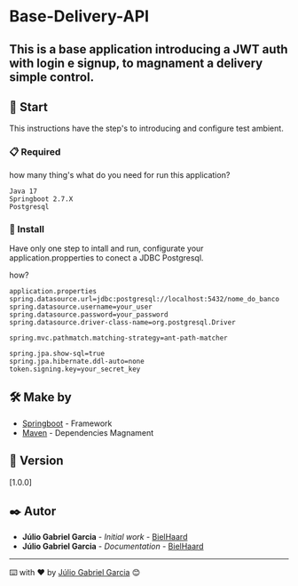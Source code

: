 # Base-Delivery-API
<h2>This is a base application introducing a JWT auth with login e signup, to magnament a delivery simple control.</h2>

## 🚀 Start

This instructions have the step's to introducing and configure test ambient.

### 📋 Required

how many thing's what do you need for run this application?

```
Java 17
Springboot 2.7.X
Postgresql

```

### 🔧 Install

Have only one step to intall and run, configurate your application.propperties to conect a JDBC Postgresql.

how? 

```
application.properties
spring.datasource.url=jdbc:postgresql://localhost:5432/nome_do_banco
spring.datasource.username=your_user
spring.datasource.password=your_password
spring.datasource.driver-class-name=org.postgresql.Driver

spring.mvc.pathmatch.matching-strategy=ant-path-matcher

spring.jpa.show-sql=true
spring.jpa.hibernate.ddl-auto=none
token.signing.key=your_secret_key
```

## 🛠️ Make by


* [Springboot](https://docs.spring.io/spring-framework/reference/index.html) - Framework
* [Maven](https://maven.apache.org/) - Dependencies Magnament


## 📌 Version

[1.0.0]

## ✒️ Autor

* **Júlio Gabriel Garcia** - *Initial work* - [BielHaard]([https://github.com/BielHaard/)
* **Júlio Gabriel Garcia** - *Documentation* - [BielHaard](https://github.com/BielHaard/)


---
⌨️ with ❤️ by [Júlio Gabriel Garcia](https://github.com/BielHaard/) 😊
